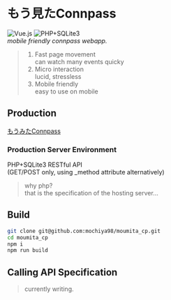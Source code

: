 # もう見たConnpass
![Vue.js](https://img.shields.io/badge/Front--end-Vue.js-4fc08d.svg) ![PHP+SQLite3](https://img.shields.io/badge/Server(release)-PHP%2BSQLite3-6699ff.svg)  
*mobile friendly connpass webapp.*  
> 1. Fast page movement  
> can watch many events quicky  
> 2. Micro interaction  
> lucid, stressless  
> 3. Mobile friendly  
> easy to use on mobile   

## Production  
[もうみたConnpass](http://mochiya98.starfree.jp/moumita_cp/)

### Production Server Environment
PHP+SQLite3 RESTful API  
(GET/POST only, using _method attribute alternatively)  
>why php?  
>that is the specification of the hosting server...  

## Build
```sh
git clone git@github.com:mochiya98/moumita_cp.git
cd moumita_cp
npm i
npm run build
```

## Calling API Specification
> currently writing.

